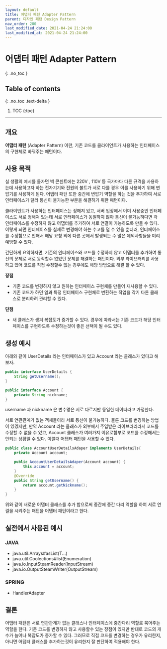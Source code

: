 ```yaml
---
layout: default
title: 어댑터 패턴 Adapter Pattern
parent: 디자인 패턴 Design Pattern
nav_order: 200
last_modified_date: 2021-04-24 21:24:00
last_modified_at: 2021-04-24 21:24:00
---
```


# 어댑터 패턴 Adapter Pattern
{: .no_toc }

## Table of contents
{: .no_toc .text-delta }

1. TOC
{:toc}

---

## 개요
**어댑터 패턴** (Adapter Pattern) 이란, 기존 코드를 클라이언트가 사용하는 인터페이스의 구현체로 바꿔주는 패턴이다.

## 사용 목적
실 생활의 예시를 들자면 벽 콘센트에는 220V , 110V 등 국가마다 다른 규격을 사용하는데 사용하고자 하는 전자기기와 전원의 볼트가 서로 다를 경우 이를 사용하기 위해 변압기를 사용하게 된다. 어댑터 패턴 또한 중간에 변압기 역할을 하는 것을 추가하여 서로 인터페이스가 달라 통신이 불가능한 부분을 해결하기 위한 패턴이다.

클라이언트가 사용하는 인터페이스는 정해져 있고, 서버 입장에서 이미 사용중인 인터페이스도 서로 정해져 있는데 서로 인터페이스가 동일하지 않아 통신이 불가능하다면 각 인터페이스를 수정하지 않고 어댑터를 추가하여 서로 연결이 가능하도록 만들 수 있다. 이렇게 되면 인터페이스를 실제로 변경해야 하는 수고를 덜 수 있을 뿐더러, 인터페이스를 수정함으로 인해서 해당 요청 외에 다른 곳에서 발생되는 수 많은 예외사항들을 미리 예방할 수 있다.

간단하게 요약하자면, 기존의 인터페이스와 코드를 수정하지 않고 어댑터를 추가하여 통신의 문제로 서로 동작할수 없었던 문제를 해결하는 패턴이다. 외부 라이브러리를 사용하고 있어 코드를 직접 수정할수 없는 경우에도 해당 방법으로 해결 할 수 있다. 

**장점**
- 기존 코드를 변경하지 않고 원하는 인터페이스 구현체를 만들어 재사용할 수 있다.
- 기존 코드가 하던 일과 특정 인터페이스 구현체로 변환하는 작업을 각기 다른 클래스로 분리하려 관리할 수 있다.

**단점**
- 새 클래스가 생겨 복잡도가 증가할 수 있다. 경우에 따라서는 기존 코드가 해당 인터페이스를 구현하도록 수정하는것이 좋은 선택이 될 수도 있다.

## 생성 예시

아래와 같이 UserDetails 라는 인터페이스가 있고 Account 라는 클래스가 있다고 해보자.

```java
public interface UserDetails {
    String getUsername();
}
```

```java
public interface Account {
    private String nickname;
}
```
username 과 nickname 은 변수명은 서로 다르지만 동일한 데이터라고 가정한다. 

서로 연관관계가 없는 객체들이라 서로 통신이 불가능하다. 물론 코드를 변경하는 방법이 있겠지만, 만약 Account 라는 클래스가 외부에서 주입받은 라이브러리라서 코드를 수정할 수 없을 수 있고, Account 클래스가 여러가지 이유로함부로 코드를 수정해서는 안되는 상황일 수 있다. 이럴때 어댑터 패턴을 사용할 수 있다.

```java
public class AccountUserDetailsAdaper implements UserDetails{
    private Account account;

    public AccountUserDetailsAdaper(Account account) {
        this.account = account;
    }
    @Override
    public String getUsername() {
        return account.getNickname();
    }
}
```

위와 같이 새로운 어댑터 클래스를 추가 함으로써 중간에 중간 다리 역할을 하여 서로 연결을 시켜주는 패턴을 어댑터 패턴이라고 한다.

## 실전에서 사용된 예시

### JAVA
- java.util.Arrays#asList(T...)
- java.util.Coolections#list(Enumeration)
- java.io.InputSteamReader(InputStream)
- java.io.OutputSteamWriter(OutputStream)

### SPRING
- HandlerAdapter

## 결론
어댑터 패턴은 서로 연관관계가 없는 클래스나 인터페이스에 중간다리 역할로 묶어주는 역할을 한다. 기존 코드를 변경하지 않고 사용할수 있는 장점이 있지만 반대로 코드의 개수가 늘어나 복잡도가 증가할 수 있다. 그러므로 직접 코드를 변경하는 경우가 유리한지, 아니면 어댑터 클래스를 추가하는것이 유리한지 잘 판단하여 적용해야 한다.